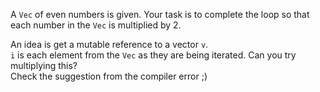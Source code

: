 

A `Vec` of even numbers is given. Your task is to complete the loop so that each number in the `Vec` is multiplied by 2.

<div class="hint">An idea is get a mutable reference to a vector <code>v</code>.</div></li>


<div class="hint"> <code>i</code> is each element from the <code>Vec</code> as they are being iterated.
  Can you try multiplying this?</div></li>

<div class="hint">Check the suggestion from the compiler error ;)</div></li>
